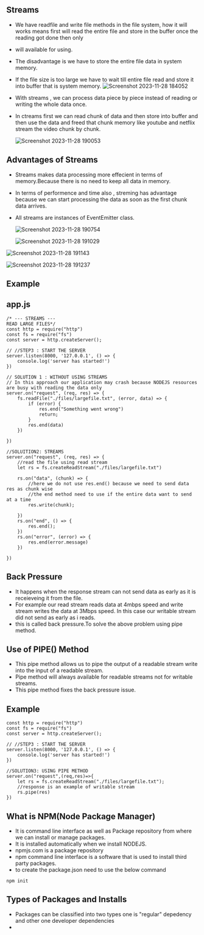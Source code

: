 ## Streams
- We have readfile and write file methods in the file system, how it will works means first will read the entire file and store in the buffer once the reading got done then only
- will available for using.
- The disadvantage is we have to store the entire file data in system memory.
- If the file size is too large we have to wait till entire file read and store it into buffer that is system memory.
![Screenshot 2023-11-28 184052](https://github.com/NaliniThondapu/angular_practicee/assets/36626668/ac51e4ec-e593-4bbc-8e44-0dbdc72a9b88)

- With streams , we can process data piece by piece instead of reading or writing the whole data once.
- In ctreams first we can read chunk of data and then store into buffer and then use the data and freed that chunk memory like youtube and netflix stream the video chunk by chunk.

  ![Screenshot 2023-11-28 190053](https://github.com/NaliniThondapu/angular_practicee/assets/36626668/d9f6ff9d-fc07-4542-bcff-2ea1890383e4)

## Advantages of Streams
- Streams makes data processing more effecient in terms of memory.Because there is no need to keep all data in memory.
- In terms of performence and time also , streming has advantage because we can start processing the data as soon as the first chunk data arrives.
- All streams are instances of EventEmitter class.

  ![Screenshot 2023-11-28 190754](https://github.com/NaliniThondapu/angular_practicee/assets/36626668/c275427e-fe73-4302-aa77-4d41509c1fce)

  ![Screenshot 2023-11-28 191029](https://github.com/NaliniThondapu/angular_practicee/assets/36626668/81341d60-8d7b-4891-8135-6fd4096122b5)

![Screenshot 2023-11-28 191143](https://github.com/NaliniThondapu/angular_practicee/assets/36626668/85e5da6b-57d7-411f-a6bf-f2ce771fc9ee)

![Screenshot 2023-11-28 191237](https://github.com/NaliniThondapu/angular_practicee/assets/36626668/16342cb5-eb6b-4fe0-8ea4-d5e1dd8e3138)

## Example

## app.js

```
/* --- STREAMS --- 
READ LARGE FILES*/
const http = require("http")
const fs = require("fs")
const server = http.createServer();

// //STEP3 : START THE SERVER
server.listen(8000, '127.0.0.1', () => {
    console.log('server has started!')
})

// SOLUTION 1 : WITHOUT USING STREAMS
// In this approach our application may crash because NODEJS resources are busy with reading the data only
server.on("request", (req, res) => {
    fs.readFile("./files/largefile.txt", (error, data) => {
        if (error) {
            res.end("Something went wrong")
            return;
        }
        res.end(data)
    })

})

//SOLUITION2: STREAMS
server.on("request", (req, res) => {
    //read the file using read stream
    let rs = fs.createReadStream("./files/largefile.txt")

    rs.on("data", (chunk) => {
        //here we do not use res.end() because we need to send data res as chunk wise
        //the end method need to use if the entire data want to send at a time
        res.write(chunk);

    })
    rs.on("end", () => {
        res.end();
    })
    rs.on("error", (error) => {
        res.end(error.message)
    })

})
```
## Back Pressure
- It happens when the response stream can not send data as early as it is receieveing it from the file.
- For example our read stream reads data at 4mbps speed and write stream writes the data at 3Mbps speed. In this case our writable stream did not send as early as i reads.
- this is called back pressure.To solve the above problem using pipe method.


## Use of PIPE() Method
- This pipe method allows us to pipe the output of a readable stream write into the input of a readable stream.
- Pipe method will always available for readable streams not for writable streams.
- This pipe method fixes the back pressure issue.

## Example

```
const http = require("http")
const fs = require("fs")
const server = http.createServer();

// //STEP3 : START THE SERVER
server.listen(8000, '127.0.0.1', () => {
    console.log('server has started!')
})

//SOLUTION3: USING PIPE METHOD
server.on("request",(req,res)=>{
    let rs = fs.createReadStream("./files/largefile.txt");
    //response is an example of writable stream
    rs.pipe(res)
})
```

## What is NPM(Node Package Manager)
- It is command line interface as well as Package repository from where we can install or manage packages.
- It is installed automatically when we install NODEJS.
- npmjs.com is a package repository
- npm command line interface is a software that is used to install third party packages.
- to create the package.json need to use the below command

```
npm init
```

## Types of Packages and Installs
- Packages can be classified into two types one is "regular" depedency and other one developer dependencies
- 

